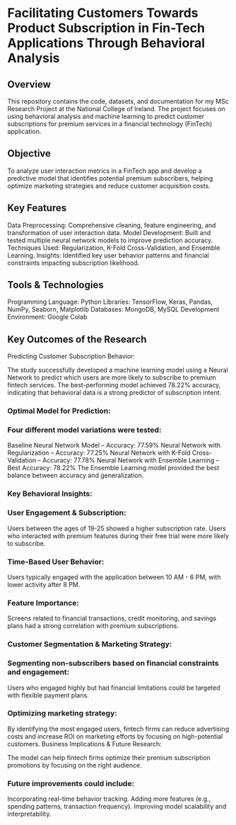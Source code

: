 # Facilitating Customers Towards Product Subscription in Fin-Tech Applications Through Behavioral Analysis


## Overview
This repository contains the code, datasets, and documentation for my MSc Research Project at the National College of Ireland. The project focuses on using behavioral analysis and machine learning to predict customer subscriptions for premium services in a financial technology (FinTech) application.

## Objective
To analyze user interaction metrics in a FinTech app and develop a predictive model that identifies potential premium subscribers, helping optimize marketing strategies and reduce customer acquisition costs.

## Key Features
Data Preprocessing: Comprehensive cleaning, feature engineering, and transformation of user interaction data.
Model Development: Built and tested multiple neural network models to improve prediction accuracy.
Techniques Used: Regularization, K-Fold Cross-Validation, and Ensemble Learning.
Insights: Identified key user behavior patterns and financial constraints impacting subscription likelihood.

## Tools & Technologies
Programming Language: Python
Libraries: TensorFlow, Keras, Pandas, NumPy, Seaborn, Matplotlib
Databases: MongoDB, MySQL
Development Environment: Google Colab

## Key Outcomes of the Research
Predicting Customer Subscription Behavior:

The study successfully developed a machine learning model using a Neural Network to predict which users are more likely to subscribe to premium fintech services.
The best-performing model achieved 78.22% accuracy, indicating that behavioral data is a strong predictor of subscription intent.
### Optimal Model for Prediction:

### Four different model variations were tested:
Baseline Neural Network Model – Accuracy: 77.59%
Neural Network with Regularization – Accuracy: 77.25%
Neural Network with K-Fold Cross-Validation – Accuracy: 77.78%
Neural Network with Ensemble Learning – Best Accuracy: 78.22%
The Ensemble Learning model provided the best balance between accuracy and generalization.

### Key Behavioral Insights:

### User Engagement & Subscription:
Users between the ages of 19-25 showed a higher subscription rate.
Users who interacted with premium features during their free trial were more likely to subscribe.

### Time-Based User Behavior:
Users typically engaged with the application between 10 AM - 6 PM, with lower activity after 8 PM.

### Feature Importance:
Screens related to financial transactions, credit monitoring, and savings plans had a strong correlation with premium subscriptions.

### Customer Segmentation & Marketing Strategy:

### Segmenting non-subscribers based on financial constraints and engagement:
Users who engaged highly but had financial limitations could be targeted with flexible payment plans.

### Optimizing marketing strategy:
By identifying the most engaged users, fintech firms can reduce advertising costs and increase ROI on marketing efforts by focusing on high-potential customers.
Business Implications & Future Research:

The model can help fintech firms optimize their premium subscription promotions by focusing on the right audience.

### Future improvements could include:
Incorporating real-time behavior tracking.
Adding more features (e.g., spending patterns, transaction frequency).
Improving model scalability and interpretability.
